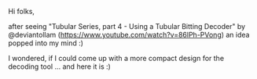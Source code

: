 Hi folks,

after seeing "Tubular Series, part 4 - Using a Tubular Bitting Decoder"
by @deviantollam (https://www.youtube.com/watch?v=86lPh-PVong)
an idea popped into my mind :)

I wondered, if I could come up with a more compact design for the decoding tool ...
and here it is :)

